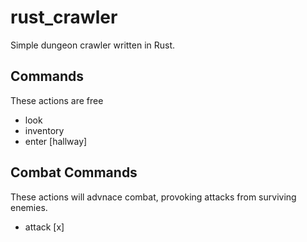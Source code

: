 # rust_crawler

Simple dungeon crawler written in Rust.

## Commands
These actions are free
* look
* inventory
* enter [hallway]

## Combat Commands
These actions will advnace combat, provoking attacks from surviving enemies.
* attack [x]